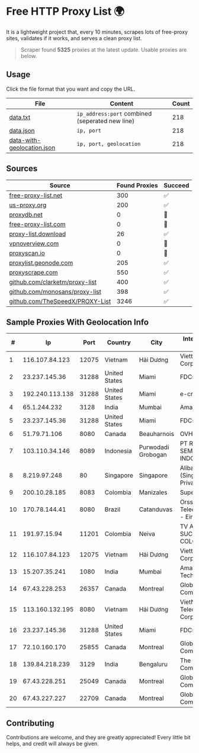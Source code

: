 
# Free HTTP Proxy List 🌍

It is a lightweight project that, every 10 minutes, scrapes lots of free-proxy sites, validates if it works, and serves a clean proxy list.


> Scraper found **5325** proxies at the latest update. Usable proxies are below.

## Usage

Click the file format that you want and copy the URL.


|File|Content|Count|
|----|-------|-----|
|[data.txt](https://raw.githubusercontent.com/themiralay/Proxy-List-World/master/data.txt)|`ip_address:port` combined (seperated new line)|218|
|[data.json](https://raw.githubusercontent.com/themiralay/Proxy-List-World/master/data.json)|`ip, port`|218|
|[data-with-geolocation.json](https://raw.githubusercontent.com/themiralay/Proxy-List-World/master/data-with-geolocation.json)|`ip, port, geolocation`|218|

## Sources

|Source|Found Proxies|Succeed|
|------|-------------|-------|
|[free-proxy-list.net](https://free-proxy-list.net)|300|✅|
|[us-proxy.org](https://www.us-proxy.org)|200|✅|
|[proxydb.net](http://proxydb.net)|0|🚫|
|[free-proxy-list.com](https://free-proxy-list.com/?page=&port=&type%5B%5D=http&type%5B%5D=https&up_time=0&search=Search)|0|🚫|
|[proxy-list.download](https://www.proxy-list.download/HTTP)|26|✅|
|[vpnoverview.com](https://vpnoverview.com/privacy/anonymous-browsing/free-proxy-servers)|0|🚫|
|[proxyscan.io](https://www.proxyscan.io)|0|🚫|
|[proxylist.geonode.com](https://proxylist.geonode.com/api/proxy-list?limit=300&page=1&sort_by=lastChecked&sort_type=desc&protocols=http,https)|205|✅|
|[proxyscrape.com](https://api.proxyscrape.com/v2/?request=displayproxies&protocol=http&timeout=10000&country=all&ssl=all&anonymity=all)|550|✅|
|[github.com/clarketm/proxy-list](https://raw.githubusercontent.com/clarketm/proxy-list/master/proxy-list-raw.txt)|400|✅|
|[github.com/monosans/proxy-list](https://raw.githubusercontent.com/monosans/proxy-list/main/proxies/http.txt)|398|✅|
|[github.com/TheSpeedX/PROXY-List](https://raw.githubusercontent.com/TheSpeedX/PROXY-List/master/http.txt)|3246|✅|


## Sample Proxies With Geolocation Info

|#|Ip|Port|Country|City|Internet Service Provider|
|-|--|----|-------|----|-------------------------|
|1|116.107.84.123|12075|Vietnam|Hải Dương|Viettel Corporation|
|2|23.237.145.36|31288|United States|Miami|FDCservers.net|
|3|192.240.113.138|31288|United States|Miami|e-creativity|
|4|65.1.244.232|3128|India|Mumbai|Amazon.com|
|5|23.237.145.36|31288|United States|Miami|FDCservers.net|
|6|51.79.71.106|8080|Canada|Beauharnois|OVH SAS|
|7|103.110.34.146|8089|Indonesia|Purwodadi Grobogan|PT RECONET SEMESTA INDONESIA|
|8|8.219.97.248|80|Singapore|Singapore|Alibaba Cloud (Singapore) Private Limited|
|9|200.10.28.185|8083|Colombia|Manizales|Super Redes S.A.S|
|10|170.78.144.41|8080|Brazil|Catanduvas|Orssatto Telecom Telecomunicacoes - Eireli|
|11|191.97.15.94|11201|Colombia|Neiva|TV AZTECA SUCURSAL COLOMBIA|
|12|116.107.84.123|12075|Vietnam|Hải Dương|Viettel Corporation|
|13|15.207.35.241|1080|India|Mumbai|Amazon Technologies Inc.|
|14|67.43.228.253|26357|Canada|Montreal|GloboTech Communications|
|15|113.160.132.195|8080|Vietnam|Hải Dương|VietNam Post and Telecom Corporation|
|16|23.237.145.36|31288|United States|Miami|FDCservers.net|
|17|72.10.160.170|25855|Canada|Montreal|GloboTech Communications|
|18|139.84.218.239|3129|India|Bengaluru|The Constant Company, LLC|
|19|67.43.228.251|25049|Canada|Montreal|GloboTech Communications|
|20|67.43.227.227|22709|Canada|Montreal|GloboTech Communications|



## Contributing

Contributions are welcome, and they are greatly appreciated! Every
little bit helps, and credit will always be given.

